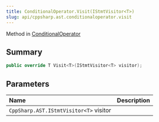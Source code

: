 ```yaml
---
title: ConditionalOperator.Visit(IStmtVisitor<T>)
slug: api/cppsharp.ast.conditionaloperator.visit
---
```

Method in [ConditionalOperator](/api/cppsharp/ast/conditionaloperator)

## Summary



```csharp
public override T Visit<T>(IStmtVisitor<T> visitor);
```

## Parameters

|Name|Description|
|:---|:---|
|`CppSharp.AST.IStmtVisitor<T>` visitor||

